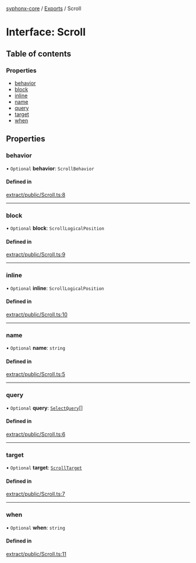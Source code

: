 [syphonx-core](../README.md) / [Exports](../modules.md) / Scroll

# Interface: Scroll

## Table of contents

### Properties

- [behavior](Scroll.md#behavior)
- [block](Scroll.md#block)
- [inline](Scroll.md#inline)
- [name](Scroll.md#name)
- [query](Scroll.md#query)
- [target](Scroll.md#target)
- [when](Scroll.md#when)

## Properties

### behavior

• `Optional` **behavior**: `ScrollBehavior`

#### Defined in

[extract/public/Scroll.ts:8](https://github.com/dtempx/syphonx-core/blob/211cc18/extract/public/Scroll.ts#L8)

___

### block

• `Optional` **block**: `ScrollLogicalPosition`

#### Defined in

[extract/public/Scroll.ts:9](https://github.com/dtempx/syphonx-core/blob/211cc18/extract/public/Scroll.ts#L9)

___

### inline

• `Optional` **inline**: `ScrollLogicalPosition`

#### Defined in

[extract/public/Scroll.ts:10](https://github.com/dtempx/syphonx-core/blob/211cc18/extract/public/Scroll.ts#L10)

___

### name

• `Optional` **name**: `string`

#### Defined in

[extract/public/Scroll.ts:5](https://github.com/dtempx/syphonx-core/blob/211cc18/extract/public/Scroll.ts#L5)

___

### query

• `Optional` **query**: [`SelectQuery`](../modules.md#selectquery)[]

#### Defined in

[extract/public/Scroll.ts:6](https://github.com/dtempx/syphonx-core/blob/211cc18/extract/public/Scroll.ts#L6)

___

### target

• `Optional` **target**: [`ScrollTarget`](../modules.md#scrolltarget)

#### Defined in

[extract/public/Scroll.ts:7](https://github.com/dtempx/syphonx-core/blob/211cc18/extract/public/Scroll.ts#L7)

___

### when

• `Optional` **when**: `string`

#### Defined in

[extract/public/Scroll.ts:11](https://github.com/dtempx/syphonx-core/blob/211cc18/extract/public/Scroll.ts#L11)

